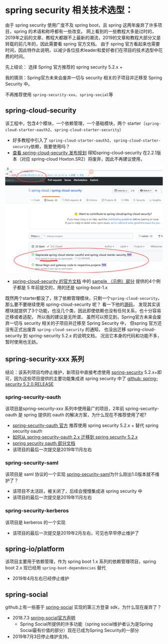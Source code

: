 # spring security 相关技术选型：

由于 spring security 使用广度不及 spring boot，且 spring 这两年废弃了许多项目，spring 的术语和称呼都有一些改变。
网上看到的一些教程大多是过时的，2019年之前的文章、教程大都跟不上最新的潮流，2019的文章和教程大部分又是转载的前几年的，因此需要看 spring 官方文档。
由于 spring 官方看起来也需要时间，因此特作此说明，以减少各位技术leader和爱好者们在项目的技术选型中花费的时间。

先上结论： 选择 Spring 官方推荐的 spring security 5.2.x +

我的猜测：Spring官方未来会废弃一切与 security 相关的子项目并迁移至 Spring Security 中。

不再推荐使用 `spring-security-xxx`、`spring-social`等

## spring-cloud-security

该工程中，包含4个模块，一个依赖管理，一个基础模块，两个 starter（`spring-cloud-starter-oauth2`、`spring-cloud-starter-security`）

- 好多教程中引入了 `spring-cloud-starter-oauth2`、`spring-cloud-starter-security`依赖，我要使用吗？
- [查看 spring-cloud-security 发布规划](https://github.com/spring-cloud/spring-cloud-security/issues)
得知spring-cloud-security 在2.2.1版本（对应 spring-cloud Hoxton.SR2）将废弃，因此不再建议使用，

![spring-cloud-security 可能将废弃.png](img/spring-cloud-security-1.png)

- [spring-cloud-security 的官方文档](https://spring.io/projects/spring-cloud-security) 中的 [sample （示例）部分](https://spring.io/projects/spring-cloud-security#samples)
提供的4个例子都是 5 年前提交的，用的还是 spring-boot-1.x

既然两个starter都没了，除了依赖管理模块，只剩一个`spring-cloud-security`，那么要不要继续使用 spring-cloud-security 呢？
看一下他的[源码](https://github.com/spring-cloud/spring-cloud-security/blob/master/spring-cloud-security/src/main/resources/META-INF/spring.factories)，
发现其实该模块就提供了3个功能，也没几个类，因此即使依赖也没有任何关系，也十分容易迁移或者适配，
所以我的建议是无所谓，
虽然可以预见到，Spring官方未来会废弃一切与 security 相关的子项目并迁移至 Spring Security 中，
但spring 官方还没有正式出废弃 `spring-cloud-security` 的通知，
也没出迁移 spring-cloud-security 到 spring-security 5.2.x 的说明文档，
况且它本身的代码和功能不多，暂时使用也无妨。



## spring-security-xxx 系列

结论：该系列项目均停止维护，新项目中直接考虑使用 [spring-security](https://spring.io/projects/spring-security) 5.2.x+即可，因为这些项目提供的主要功能集成进 spring security 中了
[github: spring-security 5.2.0.RELEASE](https://github.com/spring-projects/spring-security/tree/5.2.0.RELEASE)

### spring-security-oauth 
该项目是spring-security-xxx 系列中使用最广的项目，2年前 spring-security-oauth 是 spring 提供的 oauth 的解决方案，为什么现在不推荐使用了呢?

- [spring-security-oauth 官方](https://projects.spring.io/spring-security-oauth/docs/oauth2.html) 推荐使用 spring security 5.2.x + 替代 spring security oauth
- [如何从 spring-security-oauth 2.x 迁移到 spring security 5.2.x](https://github.com/spring-projects/spring-security/wiki/OAuth-2.0-Migration-Guide)
- [spring security oauth 部分文档](https://docs.spring.io/spring-security/site/docs/current/reference/htmlsingle/#oauth2login)
- 该项目的最后一次提交是2019年11月左右

### spring-security-saml
该项目是 saml 协议的一个实现
[spring-security-saml](https://github.com/spring-projects/spring-security-saml)为什么刚出1.0版本就不维护了？
- 该项目不太活跃，被关闭了，后续会慢慢集成进 spring security 中
- 该项目的最后一次提交是2019年11月左右

### spring-security-kerberos
该项目是 kerberos 的一个实现
- 该项目的最后一次提交是2019年2月左右，可见也早早停止维护了

## spring-io/platform
该项目主要用于依赖管理，作为 spring boot 1.x 系列的依赖管理项目，spring boot 2.x 现已经用 `spring-boot-dependencies` 替代
- 2019年4月左右已经停止维护


## spring-social
github上有一些基于 [spring-social](https://projects.spring.io/spring-social/) 实现的第三方登录 sdk，为什么现在废弃了？
- 2018.7.3 [spring-social官方声明](https://spring.io/blog/2018/07/03/spring-social-end-of-life-announcement)
    - Spring Social所提供的许多功能（spring social维护者认为是Spring Social最有价值的部分）现在已成为Spring Security的一部分
- 2019年7月3日停止维护支持。


